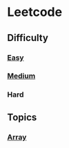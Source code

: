 # Leetcode

## Difficulty
### [Easy](./Easy.md)


### [Medium](./Medium.md)


### Hard

## Topics
### [Array](./Array.md)

